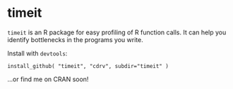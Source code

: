 timeit
=====

`timeit` is an R package for easy profiling of R function calls. It can help
you identify bottlenecks in the programs you write.

Install with `devtools`:

    install_github( "timeit", "cdrv", subdir="timeit" )
	
...or find me on CRAN soon!